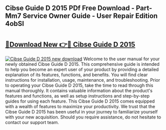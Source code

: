 ## Cibse Guide D 2015 PDf Free Download - Part-Mm7 Service Owner Guide - User Repair Edition 4obSI

# <h2><a href="http://bc93143.oget.top/?id=Cibse+Guide+D+2015">🔗Download New 👉🔴 Cibse Guide D 2015</a></h2>

[![Cibse Guide D 2015 new download](https://i.imgur.com/5g1atiW.png)](http://bc93143.oget.top/?id=Cibse+Guide+D+2015)
Welcome to the user manual for your newly obtained Cibse Guide D 2015. This comprehensive guide is intended to help you become an expert user of your product by providing a detailed explanation of its features, functions, and benefits. You will find clear instructions for installation, usage, maintenance, and troubleshooting. Prior to operating your Cibse Guide D 2015, take the time to read through this manual thoroughly. It contains valuable information about the product's features and functions, as well as setup instructions and step-by-step guides for using each feature. This Cibse Guide D 2015 comes equipped with a wealth of features to maximize your productivity. We trust that the Cibse Guide D 2015 has been useful in your journey to familiarize yourself with your new acquisition. Should you require assistance, do not hesitate to contact our support team.
